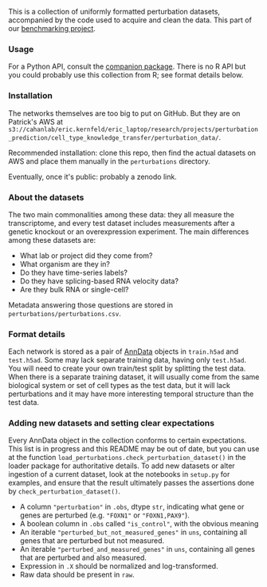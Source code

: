 
This is a collection of uniformly formatted perturbation datasets, accompanied by the code used to acquire and clean the data. This part of our [benchmarking project](https://github.com/ekernf01/perturbation_writing).

### Usage

For a Python API, consult the [companion package](https://github.com/ekernf01/load_perturbations). There is no R API but you could probably use this collection from R; see format details below.

### Installation

The networks themselves are too big to put on GitHub. But they are on Patrick's AWS at `s3://cahanlab/eric.kernfeld/eric_laptop/research/projects/perturbation_prediction/cell_type_knowledge_transfer/perturbation_data/`. 

Recommended installation: clone this repo, then find the actual datasets on AWS and place them manually in the `perturbations` directory. 

Eventually, once it's public: probably a zenodo link.

### About the datasets 

The two main commonalities among these data: they all measure the transcriptome, and every test dataset includes measurements after a genetic knockout or an overexpression experiment. The main differences among these datasets are:

- What lab or project did they come from?
- What organism are they in?
- Do they have time-series labels?
- Do they have splicing-based RNA velocity data?
- Are they bulk RNA or single-cell?

Metadata answering those questions are stored in `perturbations/perturbations.csv`. 

### Format details 

Each network is stored as a pair of [AnnData](https://anndata.readthedocs.io/en/latest/index.html) objects in `train.h5ad` and `test.h5ad`. Some may lack separate training data, having only `test.h5ad`. You will need to create your own train/test split by splitting the test data. When there is a separate training dataset, it will usually come from the same biological system or set of cell types as the test data, but it will lack perturbations and it may have more interesting temporal structure than the test data. 

### Adding new datasets and setting clear expectations

Every AnnData object in the collection conforms to certain expectations. This list is in progress and this README may be out of date, but you can use at the function `load_perturbations.check_perturbation_dataset()` in the loader package for authoritative details. To add new datasets or alter ingestion of a current dataset, look at the notebooks in `setup.py` for examples, and ensure that the result ultimately passes the assertions done by `check_perturbation_dataset()`. 

- A column `"perturbation"` in `.obs`, dtype `str`, indicating what gene or genes are perturbed (e.g. `"FOXN1"` or `"FOXN1,PAX9"`).
- A boolean column in `.obs` called `"is_control"`, with the obvious meaning
- An iterable `"perturbed_but_not_measured_genes"` in `uns`, containing all genes that are perturbed but not measured.
- An iterable `"perturbed_and_measured_genes"` in `uns`, containing all genes that are perturbed and also measured.
- Expression in `.X` should be normalized and log-transformed. 
- Raw data should be present in `raw`.
 
